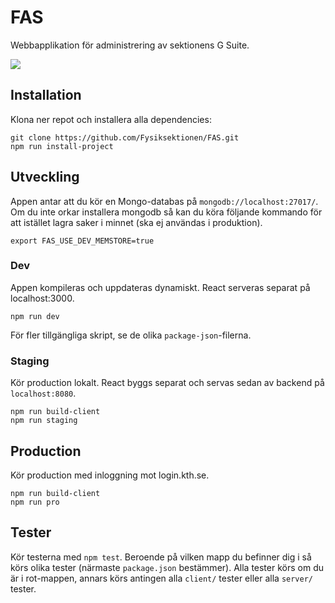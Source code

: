 # FAS
Webbapplikation för administrering av sektionens G Suite.

![](https://github.com/Fysiksektionen/FAS/workflows/Unittests/badge.svg)

## Installation
Klona ner repot och installera alla dependencies:

```
git clone https://github.com/Fysiksektionen/FAS.git
npm run install-project
```

## Utveckling
Appen antar att du kör en Mongo-databas på `mongodb://localhost:27017/`. Om du inte orkar installera mongodb
så kan du köra följande kommando för att istället lagra saker i minnet (ska ej användas i produktion).

`export FAS_USE_DEV_MEMSTORE=true`

### Dev
Appen kompileras och uppdateras dynamiskt. React serveras separat på localhost:3000.  
```
npm run dev
```

För fler tillgängliga skript, se de olika `package-json`-filerna.

### Staging
Kör production lokalt. React byggs separat och servas sedan av backend på `localhost:8080`.
```
npm run build-client
npm run staging
```

## Production
Kör production med inloggning mot login.kth.se.
```
npm run build-client
npm run pro
```

## Tester

Kör testerna med `npm test`. Beroende på vilken mapp du befinner dig i så körs olika tester (närmaste `package.json` bestämmer). Alla tester körs om du är i rot-mappen, annars körs antingen alla `client/` tester eller alla `server/` tester.
